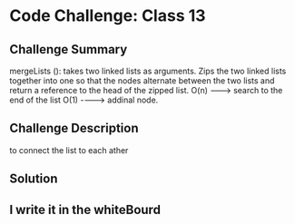# Code Challenge: Class 13
## Challenge Summary
mergeLists (): takes two linked lists as arguments. Zips the two linked lists together into one so that the nodes alternate between the two lists and return a reference to the head of the zipped list. 
O(n) ---> search to the end of the list
O(1) ----> addinal node.

## Challenge Description
to connect the list to each ather


## Solution
## I write it in the whiteBourd 